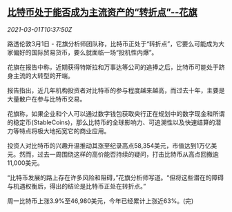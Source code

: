 <!--1614596071000-->
[比特币处于能否成为主流资产的“转折点”--花旗](https://cn.reuters.com/article/citibank-bitcoin-mainstream-asset-0301-idCNKCS2AT1ZR)
------

<div><i>2021-03-01T10:37:50Z</i></div><p>路透伦敦3月1日 - 花旗分析师团队称，比特币正处于“转折点”，它要么可能成为大家偏好的国际贸易货币，要么就面临一场“投机性内爆”。</p><p>花旗在报告中称，近期获得特斯拉和万事达等公司的追捧之后，比特币可能处于跻身主流的大转型的开端。</p><p>报告指出，近几年机构投资者对比特币的参与程度越来越高，而过去十年，主要是大量散户在参与比特币交易。</p><p>花旗称，如果企业和个人可以通过数字钱包获取央行正在规划中的数字现金和所谓的稳定币(StableCoins)，那么比特币的全球影响力、可追溯性以及快速结算的潜力等特点将极大地拓宽它的商业应用。</p><p>投资人对比特币的兴趣升温推动其涨至纪录高点58,354美元，市值达到1万亿美元。然而，过去一周围绕这样的高价能否持续的疑问，打击比特币从高点回撤逾11,000美元。</p><p>“比特币发展的路上存在许多风险和阻碍，”花旗分析师写道。“但将这些潜在的障碍与机遇权衡后，得出的结论是比特币正处在转折点。”</p><p>周一比特币上涨3.9%至46,980美元，今年已经累计上涨近63%。(完)</p>
